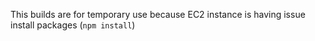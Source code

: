 This builds are for temporary use because EC2 instance is having issue install packages (`npm install`)

